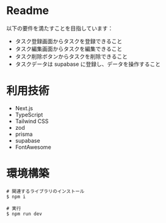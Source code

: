 # Readme

以下の要件を満たすことを目指しています：

- タスク登録画面からタスクを登録できること
- タスク編集画面からタスクを編集できること
- タスク削除ボタンからタスクを削除できること
- タスクデータは supabase に登録し、データを操作すること

# 利用技術

- Next.js
- TypeScript
- Tailwind CSS
- zod
- prisma
- supabase
- FontAwesome

# 環境構築

```
# 関連するライブラリのインストール
$ npm i

# 実行
$ npm run dev
```
